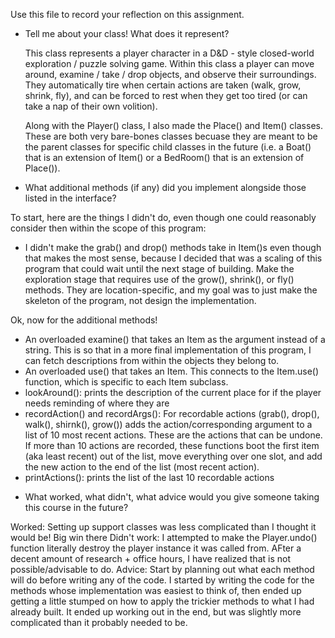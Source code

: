Use this file to record your reflection on this assignment.

- Tell me about your class! What does it represent?

    This class represents a player character in a D&D - style closed-world exploration / puzzle solving game. Within this class a player can move around, examine / take / drop objects, and observe their surroundings. They automatically tire when certain actions are taken (walk, grow, shrink, fly), and can be forced to rest when they get too tired (or can take a nap of their own volition). 

    Along with the Player() class, I also made the Place() and Item() classes. These are both very bare-bones classes becuase they are meant to be the parent classes for specific child classes in the future (i.e. a Boat() that is an extension of Item() or a BedRoom() that is an extension of Place()). 
- What additional methods (if any) did you implement alongside those listed in the interface?

To start, here are the things I didn't do, even though one could reasonably consider then within the scope of this program:
* I didn't make the grab() and drop() methods take in Item()s even though that makes the most sense, because I decided that was a scaling of this program that could wait until the next stage of building. 
Make the exploration stage that requires use of the grow(), shrink(), or fly() methods. They are location-specific, and my goal was to just make the skeleton of the program, not design the implementation. 

Ok, now for the additional methods! 
* An overloaded examine() that takes an Item as the argument instead of a string. This is so that in a more final implementation of this program, I can fetch descriptions from within the objects they belong to. 
* An overloaded use() that takes an Item. This connects to the Item.use() function, which is specific to each Item subclass. 
* lookAround(): prints the description of the current place for if the player needs reminding of where they are
* recordAction() and recordArgs(): For recordable actions (grab(), drop(), walk(), shirnk(), grow()) adds the action/corresponding argument to a list of 10 most recent actions. These are the actions that can be undone. If more than 10 actions are recorded, these functions boot the first item (aka least recent) out of the list, move everything over one slot, and add the new action to the end of the list (most recent action). 
* printActions(): prints the list of the last 10 recordable actions

- What worked, what didn't, what advice would you give someone taking this course in the future?

Worked: Setting up support classes was less complicated than I thought it would be! Big win there
Didn't work: I attempted to make the Player.undo() function literally destroy the player instance it was called from. AFter a decent amount of research + office hours, I have realized that is not possible/advisable to do. 
Advice: Start by planning out what each method will do before writing any of the code. I started by writing the code for the methods whose implementation was easiest to think of, then ended up getting a little stumped on how to apply the trickier methods to what I had already built. It ended up working out in the end, but was slightly more complicated than it probably needed to be. 
